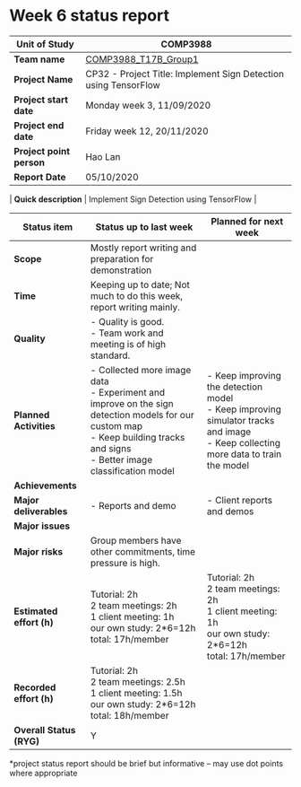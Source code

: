 # Week 6 status report

| **Unit of Study**        | COMP3988                                                                      |
| ------------------------ | ----------------------------------------------------------------------------- |
| **Team name**            | [COMP3988_T17B_Group1](https://bitbucket.org/RobertJia/comp3988_t17b_group1/) |
| **Project Name**         | CP32 - Project Title: Implement Sign Detection using TensorFlow               |
| **Project start date**   | Monday week 3, 11/09/2020                                                     |
| **Project end date**     | Friday week 12, 20/11/2020                                                    |
| **Project point person** | Hao Lan                                                                       |
| **Report Date**          | 05/10/2020                                                                    |

 

| **Quick description** | Implement Sign Detection using TensorFlow |

 

| **Status item**          | **Status up to last week**                                                                                                                                                         | **Planned for next week**                                                                                                             |
| ------------------------ | ---------------------------------------------------------------------------------------------------------------------------------------------------------------------------------- | ------------------------------------------------------------------------------------------------------------------------------------- |
| **Scope**                | Mostly report writing and preparation for demonstration                                                                                                                            |                                                                                                                                       |
| **Time**                 | Keeping up to date; Not much to do this week, report writing mainly.                                                                                                               |                                                                                                                                       |
| **Quality**              | - Quality is good.<br>- Team work and meeting is of high standard.                                                                                                                 |                                                                                                                                       |
| **Planned Activities**   | - Collected more image data<br>- Experiment and improve on the sign detection models for our custom map<br>- Keep building tracks and signs<br>- Better image classification model | - Keep improving the detection model<br>- Keep improving simulator tracks and image<br>- Keep collecting more data to train the model |
| **Achievements**         |                                                                                                                                                                                    |                                                                                                                                       |
| **Major deliverables**   | - Reports and demo                                                                                                                                                                 | - Client reports and demos                                                                                                            |
| **Major issues**         |                                                                                                                                                                                    |                                                                                                                                       |
| **Major risks**          | Group members have other commitments, time pressure is high.                                                                                                                       |                                                                                                                                       |
| **Estimated effort (h)** | Tutorial: 2h<br>2 team meetings: 2h<br>1 client meeting: 1h<br>our own study: 2*6=12h<br>total: 17h/member                                                                         | Tutorial: 2h<br>2 team meetings: 2h<br>1 client meeting: 1h<br>our own study: 2*6=12h<br>total: 17h/member                            |
| **Recorded effort (h)**  | Tutorial: 2h<br>2 team meetings: 2.5h<br>1 client meeting: 1.5h<br>our own study: 2*6=12h<br>total: 18h/member                                                                     |                                                                                                                                       |
| **Overall Status (RYG)** | Y                                                                                                                                                                                  |                                                                                                                                       |

 
*project status report should be brief but informative – may use dot points where appropriate